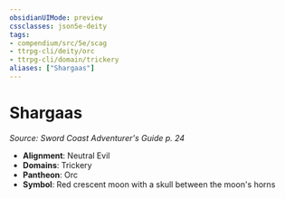 ```yaml
---
obsidianUIMode: preview
cssclasses: json5e-deity
tags:
- compendium/src/5e/scag
- ttrpg-cli/deity/orc
- ttrpg-cli/domain/trickery
aliases: ["Shargaas"]
---
```

# Shargaas
*Source: Sword Coast Adventurer's Guide p. 24* 

- **Alignment**: Neutral Evil
- **Domains**: Trickery
- **Pantheon**: Orc
- **Symbol**: Red crescent moon with a skull between the moon's horns